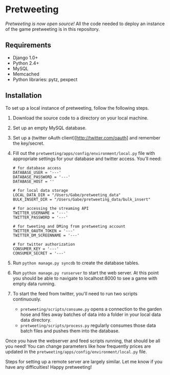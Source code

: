 # Pretweeting

*Pretweeting is now open source!* All the code needed to deploy an instance of the game pretweeting is in this repository.

## Requirements

- Django 1.0+
- Python 2.4+
- MySQL
- Memcached
- Python libraries: pytz, pexpect

## Installation

To set up a local instance of pretweeting, follow the following steps.

1. Download the source code to a directory on your local machine.
2. Set up an empty MySQL database.
3. Set up a (twitter oAuth client)[http://twitter.com/oauth] and remember the
   key/secret.
4. Fill out the `pretweeting/apps/config/environment/local.py` file with 
   appropriate settings for your database and twitter access. You'll need:

       # for database access
       DATABASE_USER = '---'
       DATABASE_PASSWORD = '---'
       DATABASE_HOST = ''
       
       # for local data storage
       LOCAL_DATA_DIR = "/Users/Gabe/pretweeting_data"
       BULK_INSERT_DIR = "/Users/Gabe/pretweeting_data/bulk_insert"
       
       # for accessing the streaming API
       TWITTER_USERNAME = '---'
       TWITTER_PASSWORD = '---'
       
       # for tweeting and DMing from pretweeting account
       TWITTER_OAUTH_TOKEN = '---'
       TWITTER_DM_SCREENNAME = '---'
       
       # for twitter authorization
       CONSUMER_KEY = '---'
       CONSUMER_SECRET = '---'
   
5. Run `python manage.py syncdb` to create the database tables.
6. Run `python manage.py runserver` to start the web server. At this point you 
   should be able to navigate to localhost:8000 to see a game with empty data
   running.
7. To start the feed from twitter, you'll need to run two scripts
   continuously.
   - `pretweeting/scripts/consume.py` opens a connection to the garden hose
     and files away batches of data into a folder in your local data
     data directory.
   - `pretweeting/scripts/process.py` regularly consumes those data batch
     files and pushes them into the database.

Once you have the webserver and feed scripts running, that should be all you need! You can change parameters like how frequently prices are updated in the `pretweeting/apps/config/environment/local.py` file.

Steps for setting up a remote server are largely similar. Let me know if you have any difficulties! Happy pretweeting!